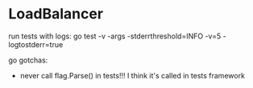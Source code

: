 # LoadBalancer
run tests with logs: go test -v -args  -stderrthreshold=INFO -v=5 -logtostderr=true


go gotchas:
 - never call flag.Parse() in tests!!! I think it's called in tests framework